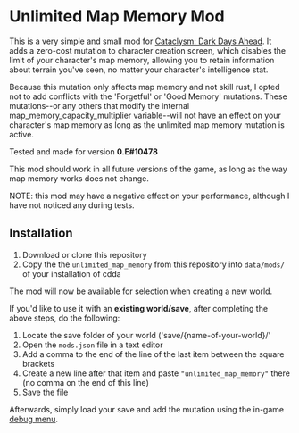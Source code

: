 # Unlimited Map Memory Mod
This is a very simple and small mod for [Cataclysm: Dark Days Ahead](https://github.com/CleverRaven/Cataclysm-DDA/).
It adds a zero-cost mutation to character creation screen, which disables the limit of your character's map memory,
allowing you to retain information about terrain you've seen, no matter your character's intelligence stat.

Because this mutation only affects map memory and not skill rust, I opted not to add conflicts with the 'Forgetful'
or 'Good Memory' mutations. These mutations--or any others that modify the internal map_memory_capacity_multiplier
variable--will not have an effect on your character's map memory as long as the unlimited map memory mutation is active.

Tested and made for version **0.E#10478**

This mod should work in all future versions of the game, as long as the way map memory works does not change.

NOTE: this mod may have a negative effect on your performance, although I have not noticed any during tests.

## Installation
1. Download or clone this repository
1. Copy the the `unlimited_map_memory` from this repository into `data/mods/` of your installation of cdda

The mod will now be available for selection when creating a new world.

If you'd like to use it with an **existing world/save**, after completing the above steps, do the following:
1. Locate the save folder of your world ('save/{name-of-your-world}/'
1. Open the `mods.json` file in a text editor
1. Add a comma to the end of the line of the last item between the square brackets
1. Create a new line after that item and paste `"unlimited_map_memory"` there (no comma on the end of this line)
1. Save the file

Afterwards, simply load your save and add the mutation using the in-game [debug menu](http://cddawiki.chezzo.com/cdda_wiki/index.php?title=Debug_Menu).
